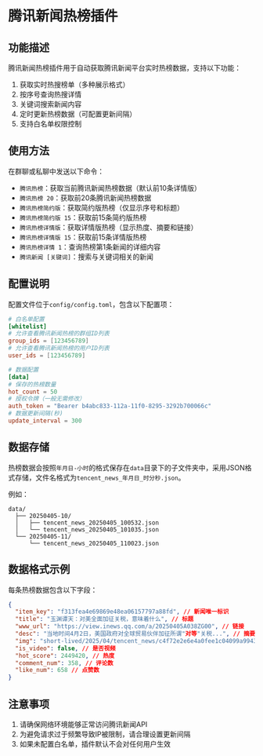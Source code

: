 # 腾讯新闻热榜插件

## 功能描述

腾讯新闻热榜插件用于自动获取腾讯新闻平台实时热榜数据，支持以下功能：

1. 获取实时热搜榜单（多种展示格式）
2. 按序号查询热搜详情
3. 关键词搜索新闻内容
4. 定时更新热榜数据（可配置更新间隔）
5. 支持白名单权限控制

## 使用方法

在群聊或私聊中发送以下命令：

- `腾讯热榜`：获取当前腾讯新闻热榜数据（默认前10条详情版）
- `腾讯热榜 20`：获取前20条腾讯新闻热榜数据
- `腾讯热榜简约版`：获取简约版热榜（仅显示序号和标题）
- `腾讯热榜简约版 15`：获取前15条简约版热榜
- `腾讯热榜详情版`：获取详情版热榜（显示热度、摘要和链接）
- `腾讯热榜详情版 15`：获取前15条详情版热榜
- `腾讯热榜详情 1`：查询热榜第1条新闻的详细内容
- `腾讯新闻 [关键词]`：搜索与关键词相关的新闻

## 配置说明

配置文件位于`config/config.toml`，包含以下配置项：

```toml
# 白名单配置
[whitelist]
# 允许查看腾讯新闻热榜的群组ID列表
group_ids = [123456789]
# 允许查看腾讯新闻热榜的用户ID列表
user_ids = [123456789]

# 数据配置
[data]
# 保存的热榜数量
hot_count = 50
# 授权令牌（一般无需修改）
auth_token = "Bearer b4abc833-112a-11f0-8295-3292b700066c"
# 数据更新间隔(秒)
update_interval = 300
```

## 数据存储

热榜数据会按照`年月日-小时`的格式保存在`data`目录下的子文件夹中，采用JSON格式存储，文件名格式为`tencent_news_年月日_时分秒.json`。

例如：
```
data/
  ├── 20250405-10/
  │   ├── tencent_news_20250405_100532.json
  │   └── tencent_news_20250405_101035.json
  └── 20250405-11/
      └── tencent_news_20250405_110023.json
```

## 数据格式示例

每条热榜数据包含以下字段：

```json
{
  "item_key": "f313fea4e69869e48ea06157797a88fd", // 新闻唯一标识
  "title": "玉渊谭天：对美全面加征关税，意味着什么", // 标题
  "www_url": "https://view.inews.qq.com/a/20250405A038ZG00", // 链接
  "desc": "当地时间4月2日，美国政府对全球贸易伙伴加征所谓"对等"关税...", // 摘要
  "img": "short-lived/2025/04/tencent_news/c4f72e2e6e4a0fee1c04099a9943e113", // 图片
  "is_video": false, // 是否视频
  "hot_score": 2449420, // 热度
  "comment_num": 358, // 评论数
  "like_num": 658 // 点赞数
}
```

## 注意事项

1. 请确保网络环境能够正常访问腾讯新闻API
2. 为避免请求过于频繁导致IP被限制，请合理设置更新间隔
3. 如果未配置白名单，插件默认不会对任何用户生效 